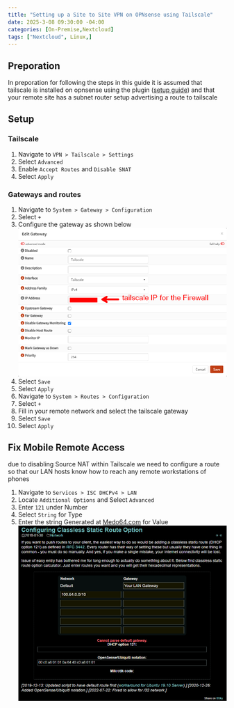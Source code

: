 ```yaml
---
title: "Setting up a Site to Site VPN on OPNsense using Tailscale"
date: 2025-3-08 09:30:00 -04:00
categories: [On-Premise,Nextcloud]
tags: ["Nextcloud", Linux,]
---
```


## Preporation
In preporation for following the steps in this guide it is assumed that tailscale is installed on opnsense using the plugin ([setup guide](https://ryanvanmassenhoven.com/posts/Setting-up-tailscale-on-OPNSense/)) and that your remote site has a subnet router setup advertising a route to tailscale

## Setup
### Tailscale
1. Navigate to `VPN > Tailscale > Settings`
2. Select `Advanced`
3. Enable `Accept Routes` and `Disable SNAT`
4. Select `Apply`

### Gateways and routes
1. Navigate to `System > Gateway > Configuration`
2. Select `+`
3. Configure the gateway as shown below
![1](/assets/2025/Site-2-Site-tailscale-opnsense/1.png)
4. Select `Save`
5. Select `Apply`
6. Navigate to `System > Routes > Configuration`
7. Select `+`
8. Fill in your remote network and select the tailscale gateway
9. Select `Save`
10. Select `Apply`

## Fix Mobile Remote Access
due to disabling Source NAT within Tailscale we need to configure a route so that our LAN hosts know how to reach any remote workstations of phones
1. Navigate to `Services > ISC DHCPv4 > LAN`
2. Locate `Additional Options` and Select `Advanced`
3. Enter `121` under Number
4. Select `String` for Type
5. Enter the string Generated at [Medo64.com](https://medo64.com/posts/configuring-classless-static-route-option/) for Value
![2](/assets/2025/Site-2-Site-tailscale-opnsense/2.png)